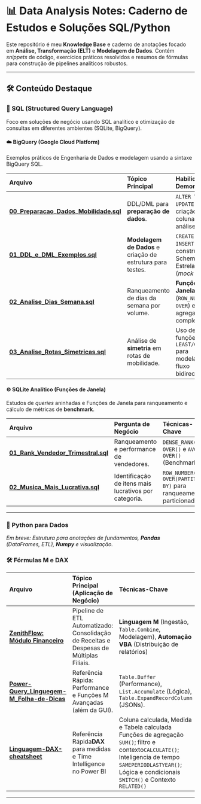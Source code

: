 # 📊 Data Analysis Notes: Caderno de Estudos e Soluções SQL/Python

Este repositório é meu **Knowledge Base** e caderno de anotações focado em **Análise, Transformação (ELT)** e **Modelagem de Dados**. Contém *snippets* de código, exercícios práticos resolvidos e resumos de fórmulas para construção de pipelines analíticos robustos.

---

## 🛠️ Conteúdo Destaque

### 💾 SQL (Structured Query Language)

Foco em soluções de negócio usando SQL analítico e otimização de consultas em diferentes ambientes (SQLite, BigQuery).

#### ☁️ BigQuery (Google Cloud Platform)

Exemplos práticos de Engenharia de Dados e modelagem usando a sintaxe BigQuery SQL.

| Arquivo | Tópico Principal | Habilidades Demonstradas |
| :--- | :--- | :--- |
| **[00_Preparacao_Dados_Mobilidade.sql](./SQL/BigQuery/00_Preparacao_Dados_Mobilidade.sql)** | DDL/DML para **preparação de dados**. | `ALTER TABLE`, `UPDATE` e criação de colunas para análise. |
| **[01_DDL_e_DML_Exemplos.sql](./SQL/BigQuery/01_DDL_e_DML_Exemplos.sql")** | **Modelagem de Dados** e criação de estrutura para testes. | `CREATE TABLE`, `INSERT INTO` e construção de Schema Estrela básico (*mock data*). |
| **[02_Analise_Dias_Semana.sql](./SQL/BigQuery/02_Analise_Dias_Semana.sql)** | Ranqueamento de dias da semana por volume. | **Funções de Janela** (`ROW_NUMBER() OVER`) e agregação complexa. |
| **[03_Analise_Rotas_Simetricas.sql](./SQL/BigQuery/03_Analise_Rotas_Simetricas.sql)** | Análise de **simetria** em rotas de mobilidade. | Uso de **CTEs** e funções `LEAST/GREATEST` para modelagem de fluxo bidirecional. |


#### ⚙️ SQLite Analítico (Funções de Janela)

Estudos de *queries* aninhadas e Funções de Janela para ranqueamento e cálculo de métricas de **benchmark**.

| Arquivo | Pergunta de Negócio | Técnicas-Chave |
| :--- | :--- | :--- |
| **[01_Rank_Vendedor_Trimestral.sql](./SQL/SQLite/01_Rank_Vendedor_Trimestral.sql)** | Ranqueamento e performance de vendedores. | `DENSE_RANK() OVER()` e `AVG() OVER()` (Benchmark). |
| **[02_Musica_Mais_Lucrativa.sql](./SQL/SQLite/02_Musica_Mais_Lucrativa.sql)** | Identificação de itens mais lucrativos por categoria. | `ROW_NUMBER() OVER(PARTITION BY)` para ranqueamento particionado. |

---

### 🐍 Python para Dados

*Em breve: Estrutura para anotações de fundamentos, **Pandas** (DataFrames, ETL), **Numpy** e visualização.*

### 🛠️ Fórmulas M e DAX

| Arquivo | Tópico Principal (Aplicação de Negócio) | Técnicas-Chave |
| :--- | :--- | :--- |
|**[ZenithFlow: Módulo Financeiro](https://github.com/Nayarah/case-company_zenith-flow/tree/feat/financeiro-inteligente/01_Financeiro_Inteligente)**|Pipeline de ETL Automatizado: Consolidação de Receitas e Despesas de Múltiplas Filiais.| **Linguagem M** (Ingestão, `Table.Combine`, Modelagem), **Automação VBA** (Distribuição de relatórios) |
|**[Power-Query_Linguegem-M_Folha-de-Dicas](./PowerQuery_Excel/power-query-m-language-cheatsheet.md)**|Referência Rápida: Performance e Funções M Avançadas (além da GUI).|`Table.Buffer` (Performance), `List.Accumulate` (Lógica), `Table.ExpandRecordColumn` (JSONs).|
|**[Linguagem-DAX-cheatsheet](./PowerBI-DAX/DAX-language-cheatsheet.md)**|Referência Rápida**DAX** para medidas e Time Intelligence no Power BI|Coluna calculada, Medida e Tabela calculada Funções de agregação `SUM()`; filtro e contexto`CALCULATE()`; Inteligencia de tempo `SAMEPERIODLASTYEAR()`; Lógica e condicionais `SWITCH()` e Contexto `RELATED()`
---


